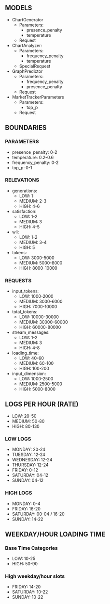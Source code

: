 ## MODELS
- ChartGenerator
  - Parameters:
    - presence_penalty
    - temperature
  - Request
- ChartAnalyzer:
  - Parameters:
    - frequency_penalty
    - temperature
  - SpecialRequest
- GraphPredictor
  - Parameters:
    - frequency_penalty
    - presence_penalty
  - Request
- MarketTrackerParameters
  - Parameters: 
    - top_p
  - Request

## BOUNDARIES

### PARAMETERS
- presence_penalty: 0-2
- temperature: 0.2-0.6
- frequency_penalty: 0-2
- top_p: 0-1

### RELEVATIONS
- generations:
  - LOW: 1
  - MEDIUM: 2-3
  - HIGH: 4-6
- satisfaction:
  - LOW: 1-2
  - MEDIUM: 3
  - HIGH: 4-5
- wli:
  - LOW: 1-2
  - MEDIUM: 3-4
  - HIGH: 5
- tokens:
  - LOW: 3000-5000
  - MEDIUM: 5000-8000
  - HIGH: 8000-10000

### REQUESTS
- input_tokens:
  - LOW: 1000-2000
  - MEDIUM: 3000-6000
  - HIGH: 7000-10000
- total_tokens:
  - LOW: 10000-30000
  - MEDIUM: 30000-60000
  - HIGH: 60000-80000
- stream_messages:
  - LOW: 1-2
  - MEDIUM: 3
  - HIGH: 4-8
- loading_time:
  - LOW: 40-60
  - MEDIUM: 60-100
  - HIGH: 100-200
- input_dimension:
  - LOW: 1000-2500
  - MEDIUM: 2500-5000
  - HIGH: 5000-8000

## LOGS PER HOUR (RATE)
- LOW: 20-50
- MEDIUM: 50-80
- HIGH: 80-130

### LOW LOGS
- MONDAY: 20-24
- TUESDAY: 12-24
- WEDNESDAY: 12-24
- THURSDAY: 12-24
- FRIDAY: 0-12
- SATURDAY: 04-12
- SUNDAY: 04-12

### HIGH LOGS
- MONDAY: 0-4
- FRIDAY: 16-20
- SATURDAY: 00-04 / 16-20
- SUNDAY: 14-22

## WEEKDAY/HOUR LOADING TIME

### Base Time Categories
- LOW: 10-25
- HIGH: 50-90
  
### High weekday/hour slots
- FRIDAY: 14-20
- SATURDAY: 10-22
- SUNDAY: 10-22